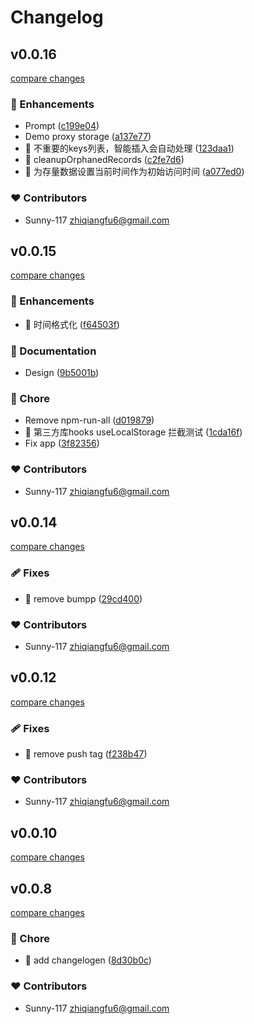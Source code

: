 # Changelog


## v0.0.16

[compare changes](https://github.com/Sunny-117/browser-storage-lru-cleaner/compare/v0.0.15...v0.0.16)

### 🚀 Enhancements

- Prompt ([c199e04](https://github.com/Sunny-117/browser-storage-lru-cleaner/commit/c199e04))
- Demo proxy storage ([a137e77](https://github.com/Sunny-117/browser-storage-lru-cleaner/commit/a137e77))
- 🎸 不重要的keys列表，智能插入会自动处理 ([123daa1](https://github.com/Sunny-117/browser-storage-lru-cleaner/commit/123daa1))
- 🎸 cleanupOrphanedRecords ([c2fe7d6](https://github.com/Sunny-117/browser-storage-lru-cleaner/commit/c2fe7d6))
- 🎸 为存量数据设置当前时间作为初始访问时间 ([a077ed0](https://github.com/Sunny-117/browser-storage-lru-cleaner/commit/a077ed0))

### ❤️ Contributors

- Sunny-117 <zhiqiangfu6@gmail.com>

## v0.0.15

[compare changes](https://github.com/Sunny-117/browser-storage-lru-cleaner/compare/v0.0.14...v0.0.15)

### 🚀 Enhancements

- 🎸 时间格式化 ([f64503f](https://github.com/Sunny-117/browser-storage-lru-cleaner/commit/f64503f))

### 📖 Documentation

- Design ([9b5001b](https://github.com/Sunny-117/browser-storage-lru-cleaner/commit/9b5001b))

### 🏡 Chore

- Remove npm-run-all ([d019879](https://github.com/Sunny-117/browser-storage-lru-cleaner/commit/d019879))
- 🤖 第三方库hooks useLocalStorage 拦截测试 ([1cda16f](https://github.com/Sunny-117/browser-storage-lru-cleaner/commit/1cda16f))
- Fix app ([3f82356](https://github.com/Sunny-117/browser-storage-lru-cleaner/commit/3f82356))

### ❤️ Contributors

- Sunny-117 <zhiqiangfu6@gmail.com>

## v0.0.14

[compare changes](https://github.com/Sunny-117/browser-storage-lru-cleaner/compare/v0.0.13...v0.0.14)

### 🩹 Fixes

- 🐛 remove bumpp ([29cd400](https://github.com/Sunny-117/browser-storage-lru-cleaner/commit/29cd400))

### ❤️ Contributors

- Sunny-117 <zhiqiangfu6@gmail.com>

## v0.0.12

[compare changes](https://github.com/Sunny-117/browser-storage-lru-cleaner/compare/v0.0.11...v0.0.12)

### 🩹 Fixes

- 🐛 remove push tag ([f238b47](https://github.com/Sunny-117/browser-storage-lru-cleaner/commit/f238b47))

### ❤️ Contributors

- Sunny-117 <zhiqiangfu6@gmail.com>

## v0.0.10

[compare changes](https://github.com/Sunny-117/browser-storage-lru-cleaner/compare/v0.0.9...v0.0.10)

## v0.0.8

[compare changes](https://github.com/Sunny-117/browser-storage-lru-cleaner/compare/v0.0.7...v0.0.8)

### 🏡 Chore

- 🤖 add changelogen ([8d30b0c](https://github.com/Sunny-117/browser-storage-lru-cleaner/commit/8d30b0c))

### ❤️ Contributors

- Sunny-117 <zhiqiangfu6@gmail.com>


